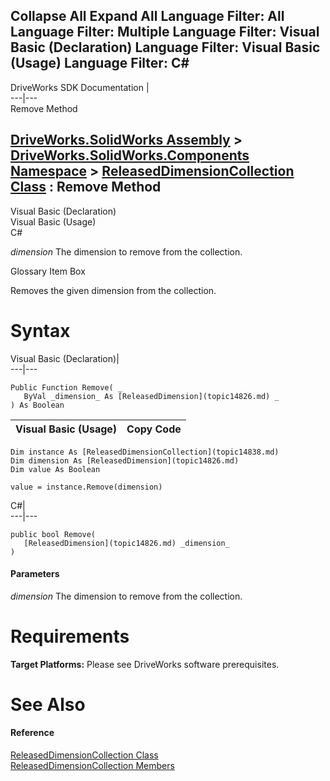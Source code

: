        

 Collapse All Expand All  Language Filter: All  Language Filter: Multiple  Language Filter: Visual Basic (Declaration) Language Filter: Visual Basic (Usage) Language Filter: C#  
---  
DriveWorks SDK Documentation  |   
---|---  
Remove Method   
  
[DriveWorks.SolidWorks Assembly](topic13342.md) > [DriveWorks.SolidWorks.Components Namespace](topic13925.md) > [ReleasedDimensionCollection Class](topic14838.md) : Remove Method  
---  
  
Visual Basic (Declaration)    
Visual Basic (Usage)    
C# 

_dimension_
    The dimension to remove from the collection.

Glossary Item Box

Removes the given dimension from the collection. 

# Syntax

Visual Basic (Declaration)|   
---|---  
      
    
    Public Function Remove( _
       ByVal _dimension_ As [ReleasedDimension](topic14826.md) _
    ) As Boolean  
  
Visual Basic (Usage)| Copy Code  
---|---  
      
    
    Dim instance As [ReleasedDimensionCollection](topic14838.md)
    Dim dimension As [ReleasedDimension](topic14826.md)
    Dim value As Boolean
     
    value = instance.Remove(dimension)  
  
C#|   
---|---  
      
    
    public bool Remove( 
       [ReleasedDimension](topic14826.md) _dimension_
    )  
  
#### Parameters

 _dimension_
    The dimension to remove from the collection.

# Requirements

**Target Platforms:** Please see DriveWorks software prerequisites.

# See Also

#### Reference

[ReleasedDimensionCollection Class](topic14838.md)   
[ReleasedDimensionCollection Members](topic14839.md)


